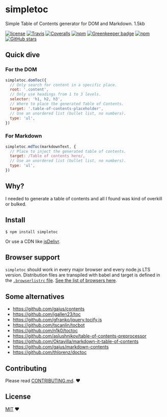 # simpletoc

Simple Table of Contents generator for DOM and Markdown. 1.5kb

[![license](https://img.shields.io/github/license/stefanmaric/simpletoc.svg)](./LICENSE)
[![Travis](https://img.shields.io/travis/stefanmaric/simpletoc.svg)](https://travis-ci.org/stefanmaric/simpletoc)
[![Coveralls](https://img.shields.io/coveralls/stefanmaric/simpletoc.svg)](https://coveralls.io/github/stefanmaric/simpletoc)
[![npm](https://img.shields.io/npm/v/simpletoc.svg)](https://www.npmjs.com/package/simpletoc)
[![Greenkeeper badge](https://badges.greenkeeper.io/stefanmaric/simpletoc.svg)](https://greenkeeper.io/)
[![npm](https://img.shields.io/npm/dt/simpletoc.svg)](https://www.npmjs.com/package/simpletoc)
[![GitHub stars](https://img.shields.io/github/stars/stefanmaric/simpletoc.svg?style=flat-square)](https://github.com/stefanmaric/simpletoc/stargazers)


## Quick dive

### For the DOM

```javascript
simpletoc.domToc({
  // Only search for content in a specific place.
  root: '.content',
  // Only use headings from 1 to 3 levels.
  selector: 'h1, h2, h3',
  // Where to place the generated Table of Contents.
  target: '.table-of-contents-placeholder',
  // Use an unordered list (bullet list, no numbers).
  type: 'ul',
})
```

### For Markdown

```javascript
simpletoc.mdToc(markdownText, {
  // Place to inject the generated table of contents.
  target: /Table of contents here/,
  // Use an unordered list (bullet list, no numbers).
  type: 'ul',
})
```


## Why?

I needed to generate a table of contents and all I found was kind of overkill or bulked.


## Install

```shell
$ npm install simpletoc
```

Or use a CDN like [jsDelivr](https://www.jsdelivr.com/package/npm/simpletoc).


## Browser support

`simpletoc` should work in every major browser and every node.js LTS version. Distribution files are
transpiled with babel and target is defined in the [`.browserlistrc` file](./.browserslistrc).
[See the list of browsers here](https://browserl.ist/?q=%3E1%25%2C+not+op_mini+all%2C+not+dead).


## Some alternatives

- https://github.com/gajus/contents
- https://github.com/jgallen23/toc
- https://github.com/gfranko/jquery.tocify.js
- https://github.com/tscanlin/tocbot
- https://github.com/n1k0/toctoc
- https://github.com/aslushnikov/table-of-contents-preprocessor
- https://github.com/Oktavilla/markdown-it-table-of-contents
- https://github.com/gajus/markdown-contents
- https://github.com/thlorenz/doctoc


## Contributing

Please read [CONTRIBUTING.md](./CONTRIBUTING.md). ♥


## License

[MIT](./LICENSE) ♥
